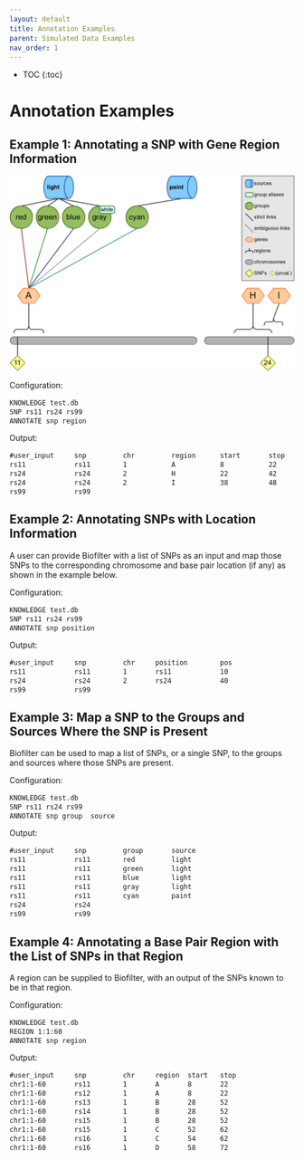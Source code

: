 ```yaml
---
layout: default
title: Annotation Examples
parent: Simulated Data Examples
nav_order: 1
---
```


* TOC
{:toc}

# Annotation Examples
## Example 1: Annotating a SNP with Gene Region Information

![simulated-annotate01](images/simulated-knowledge/simulated-annotate-example01.png)

Configuration:
```
KNOWLEDGE test.db
SNP rs11 rs24 rs99
ANNOTATE snp region
```

Output:
```
#user_input     snp         chr         region      start       stop
rs11            rs11        1           A           8           22
rs24            rs24        2           H           22          42
rs24            rs24        2           I           38          48
rs99            rs99
```

## Example 2: Annotating SNPs with Location Information
A user can provide Biofilter with a list of SNPs as an input and map those SNPs to the corresponding chromosome and base pair location (if any) as shown in the example below.

Configuration:
```
KNOWLEDGE test.db
SNP rs11 rs24 rs99
ANNOTATE snp position
```

Output:
```
#user_input     snp         chr     position        pos
rs11            rs11        1       rs11            10
rs24            rs24        2       rs24            40
rs99            rs99
```

## Example 3: Map a SNP to the Groups and Sources Where the SNP is Present
Biofilter can be used to map a list of SNPs, or a single SNP, to the groups and sources where those SNPs are present. 

Configuration:
```
KNOWLEDGE test.db
SNP rs11 rs24 rs99
ANNOTATE snp group  source
```

Output:
```
#user_input     snp         group       source
rs11            rs11        red         light
rs11            rs11        green       light
rs11            rs11        blue        light
rs11            rs11        gray        light
rs11            rs11        cyan        paint
rs24            rs24            
rs99            rs99
```

## Example 4: Annotating a Base Pair Region with the List of SNPs in that Region
A region can be supplied to Biofilter, with an output of the SNPs known to be in that region. 

Configuration:
```
KNOWLEDGE test.db
REGION 1:1:60
ANNOTATE snp region
```

Output:
```
#user_input     snp         chr     region  start   stop
chr1:1-60       rs11        1       A       8       22
chr1:1-60       rs12        1       A       8       22 
chr1:1-60       rs13        1       B       28      52
chr1:1-60       rs14        1       B       28      52
chr1:1-60       rs15        1       B       28      52
chr1:1-60       rs15        1       C       52      62
chr1:1-60       rs16        1       C       54      62
chr1:1-60       rs16        1       D       58      72
```

